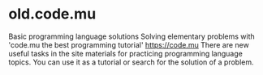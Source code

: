 # old.code.mu
Basic programming language solutions 
Solving elementary problems with 'code.mu
the best programming tutorial' https://code.mu
There are new useful tasks in the site materials 
for practicing programming language topics.
You can use it as a tutorial or search for the solution of a problem.
